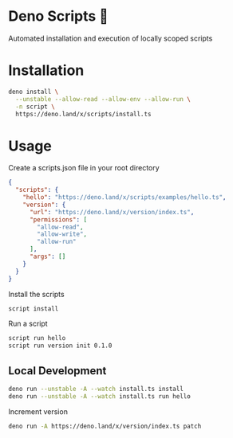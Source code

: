 # Deno Scripts 🦕

Automated installation and execution of locally scoped scripts

# Installation

```sh
deno install \
  --unstable --allow-read --allow-env --allow-run \
  -n script \
  https://deno.land/x/scripts/install.ts
```

# Usage

Create a scripts.json file in your root directory

```json
{
  "scripts": {
    "hello": "https://deno.land/x/scripts/examples/hello.ts",
    "version": {
      "url": "https://deno.land/x/version/index.ts",
      "permissions": [
        "allow-read",
        "allow-write",
        "allow-run"
      ],
      "args": []
    }
  }
}
```

Install the scripts

```sh
script install
```

Run a script

```sh
script run hello
script run version init 0.1.0
```

## Local Development

```sh
deno run --unstable -A --watch install.ts install
deno run --unstable -A --watch install.ts run hello
```

Increment version

```sh
deno run -A https://deno.land/x/version/index.ts patch
```
